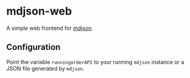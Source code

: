mdjson-web
==========

A simple web frontend for [mdjson](https://github.com/blabber/mdjson).

Configuration
-------------

Point the variable `runningorderAPI` to your running `mdjson` instance or a
JSON file generated by `mdjson`.

